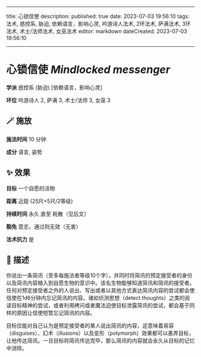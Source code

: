 
---
title: 心锁信使
description: 
published: true
date: 2023-07-03 19:56:10
tags: 法术, 惑控系, 胁迫, 依赖语言，影响心灵, 吟游诗人法术, 2环法术, 萨满法术, 3环法术, 术士/法师法术, 女巫法术
editor: markdown
dateCreated: 2023-07-03 19:56:10

---

# **心锁信使** *Mindlocked messenger*

**学派** 惑控系 (胁迫) \[依赖语言，影响心灵\] 

**环位** 吟游诗人 2, 萨满 3, 术士/法师 3, 女巫 3

## 🪄 施放

**施法时间** 10 分钟

**成分** 语言, 姿势

## ✨ 效果 

**目标** 一个自愿的活物 

**距离** 近距 (25尺+5尺/2等级)  

**持续时间** 永久 直至 耗散（见后文） 

**豁免** 意志，通过则无效（无害）

**法术抗力** 是

## 📖 描述

你说出一条简讯（至多每施法者等级10个字），并同时将简讯的预定接受者的身份以及简讯内容植入到自愿生物的意识中。该名生物能够知道简讯和简讯的接受者。任何对预定接受者之外的人说出、写出或者以其他方式表达简讯内容的尝试都会使信使在1d6分钟内忘记简讯的内容。诸如侦测思想（detect thoughts）之类的阅读目标精神的尝试，或者利用拷问或者魔法迫使目标泄露简讯的尝试，都会基于同样的原因让信使短暂忘记简讯的内容。

目标仅能对自己认为是预定接受者的某人说出简讯的内容，这意味着易容（disguises）、幻术（illusions）以及变形（polymorph）效果都可以愚弄目标，让他传达简讯。一旦目标将简讯传达完毕，那么简讯的内容就会永久从目标的记忆中消除。
    